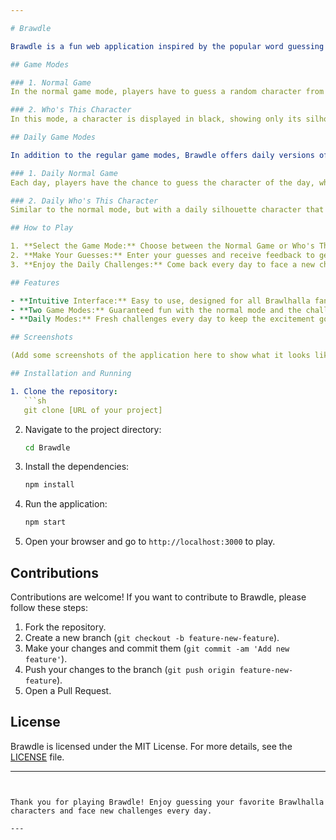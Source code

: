 ```yaml
---

# Brawdle

Brawdle is a fun web application inspired by the popular word guessing game Wordle, but with a unique twist: it's based on the video game Brawlhalla! In Brawdle, players can enjoy two exciting game modes, both in regular and daily versions.

## Game Modes

### 1. Normal Game
In the normal game mode, players have to guess a random character from Brawlhalla. Each attempt provides hints to get closer to the correct answer.

### 2. Who's This Character
In this mode, a character is displayed in black, showing only its silhouette. Players must guess the character based solely on its shape.

## Daily Game Modes

In addition to the regular game modes, Brawdle offers daily versions of both modes:

### 1. Daily Normal Game
Each day, players have the chance to guess the character of the day, which will be a different random character every day.

### 2. Daily Who's This Character
Similar to the normal mode, but with a daily silhouette character that players must guess.

## How to Play

1. **Select the Game Mode:** Choose between the Normal Game or Who's This Character.
2. **Make Your Guesses:** Enter your guesses and receive feedback to get closer to the correct answer.
3. **Enjoy the Daily Challenges:** Come back every day to face a new challenge in the daily modes.

## Features

- **Intuitive Interface:** Easy to use, designed for all Brawlhalla fans.
- **Two Game Modes:** Guaranteed fun with the normal mode and the challenging Who's This Character mode.
- **Daily Modes:** Fresh challenges every day to keep the excitement going.

## Screenshots

(Add some screenshots of the application here to show what it looks like and how it works)

## Installation and Running

1. Clone the repository:
   ```sh
   git clone [URL of your project]
   ```
2. Navigate to the project directory:
   ```sh
   cd Brawdle
   ```
3. Install the dependencies:
   ```sh
   npm install
   ```
4. Run the application:
   ```sh
   npm start
   ```
5. Open your browser and go to `http://localhost:3000` to play.

## Contributions

Contributions are welcome! If you want to contribute to Brawdle, please follow these steps:

1. Fork the repository.
2. Create a new branch (`git checkout -b feature-new-feature`).
3. Make your changes and commit them (`git commit -am 'Add new feature'`).
4. Push your changes to the branch (`git push origin feature-new-feature`).
5. Open a Pull Request.

## License

Brawdle is licensed under the MIT License. For more details, see the [LICENSE](LICENSE) file.

---
```


Thank you for playing Brawdle! Enjoy guessing your favorite Brawlhalla characters and face new challenges every day.

---
